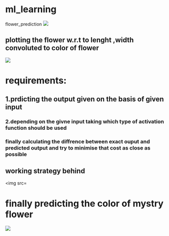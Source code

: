# ml_learning
flower_prediction
<img src="https://static1.squarespace.com/static/5206b718e4b0bdc26006bae2/t/5245b43ce4b038b5cbe9c106/1380305993891/SVM1, https://www.google.co.in/">
## plotting the flower w.r.t to lenght ,width convoluted to color of flower
   <img src="https://user-images.githubusercontent.com/39950187/44627639-d91e8780-a94e-11e8-9f8f-f5724b864551.png">

# requirements:
## 1.prdicting the output given on the basis of given input
### 2.depending on the givne input taking which type of activation function should be used
### finally calculating the diffrence between exact ouput and predicted output and try to minimise that cost as close as possible
## working strategy behind
<img src=
   
# finally predicting the color of mystry flower
   <img src="https://user-images.githubusercontent.com/39950187/44627675-53e7a280-a94f-11e8-8676-fd38ac30964f.png">
